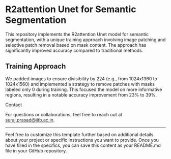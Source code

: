 # R2attention Unet for Semantic Segmentation

This repository implements the R2attention Unet model for semantic segmentation, with a unique training approach involving image patching and selective patch removal based on mask content. The approach has significantly improved accuracy compared to traditional methods.


## Training Approach 

We padded images to ensure divisibility by 224 (e.g., from 1024x1360 to 1024x1560) and implemented a strategy to remove patches with masks labeled only 0 during training. This focused the model on more informative regions, resulting in a notable accuracy improvement from 23% to 39%.

Contact

For questions or collaborations, feel free to reach out at suraj.prasad@iitb.ac.in.

------------------------------------------------------------------------------------------------------------------------------------------------------------------------------------
Feel free to customize this template further based on additional details about your project or specific instructions you want to provide. Once you have filled in the specifics, you can save this content as your README.md file in your GitHub repository.



